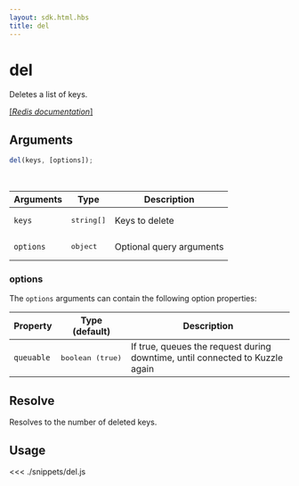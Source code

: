 ```yaml
---
layout: sdk.html.hbs
title: del
---
```


# del

Deletes a list of keys.

[[_Redis documentation_]](https://redis.io/commands/del)

## Arguments

```js
del(keys, [options]);
```

<br/>

| Arguments | Type                | Description              |
| --------- | ------------------- | ------------------------ |
| `keys`    | <pre>string[]</pre> | Keys to delete           |
| `options` | <pre>object</pre>   | Optional query arguments |

### options

The `options` arguments can contain the following option properties:

| Property   | Type (default)            | Description                                                                  |
| ---------- | ------------------------- | ---------------------------------------------------------------------------- |
| `queuable` | <pre>boolean (true)</pre> | If true, queues the request during downtime, until connected to Kuzzle again |

## Resolve

Resolves to the number of deleted keys.

## Usage

<<< ./snippets/del.js
